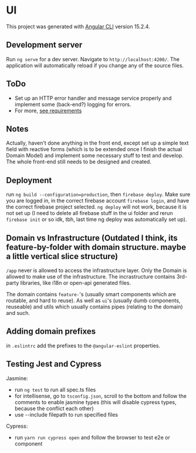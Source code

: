 # UI

This project was generated with [Angular CLI](https://github.com/angular/angular-cli) version 15.2.4.

## Development server

Run `ng serve` for a dev server. Navigate to `http://localhost:4200/`. The application will automatically reload if you change any of the source files.

## ToDo

- Set up an HTTP error handler and message service properly and implement some (back-end?) logging for errors.
- For more, [see requirements](../README.md#requirements)

## Notes

Actually, haven't done anything in the front end, except set up a simple text field with reactive forms (which is to be extended once I finish the actual Domain Model) and implement some necessary stuff to test and develop. The whole front-end still needs to be designed and created.

## Deployment

run `ng build --configuration=production`, then `firebase deploy`. Make sure you are logged in, in the correct firebase account `firebase login`, and have the correct firebase project selected. `ng deploy` will not work, because it is not set up (I need to delete all firebase stuff in the ui folder and rerun `firebase init` or so idk, tbh, last time ng deploy was automatically set up).

## Domain vs Infrastructure (Outdated I think, its feature-by-folder with domain structure. maybe a little vertical slice structure)

`/app` never is allowed to access the infrastructure layer. Only the Domain is allowed to make use of the infrastructure.
The incrastructure contains 3rd-party libraries, like i18n or open-api generated files.

The domain contains `feature-`'s (usually smart components which are routable, and hard to reuse).
As well as `ui`'s (usually dumb components, reuseable) and utils which usually contains pipes (relating to the domain) and such.

## Adding domain prefixes

in `.eslintrc` add the prefixes to the `@angular-eslint` properties.

## Testing Jest and Cypress

Jasmine:

- run `ng test` to run all spec.ts files
- for intellisense, go to `tsconfig.json`, scroll to the bottom and follow the comments to enable jasmine types (this will disable cypress types, because the conflict each other)
- use --include filepath to run specified files

Cypress:

- run `yarn run cypress open` and follow the browser to test e2e or component
